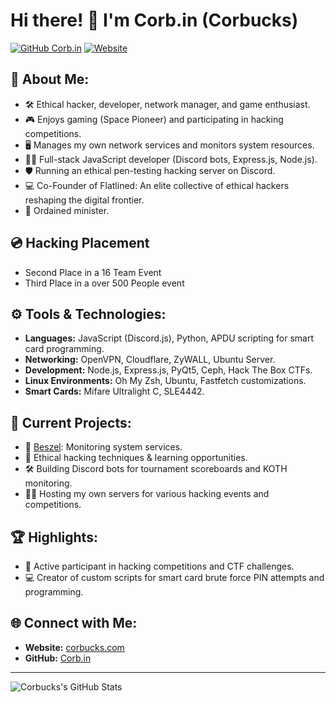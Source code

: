 # Hi there! 👋 I'm Corb.in (Corbucks)

[![GitHub Corb.in](https://img.shields.io/badge/GitHub-Corb.in-brightgreen)](https://github.com/Corb-in) 
[![Website](https://img.shields.io/badge/Website-status.corbucks.com-blue)](https://status.corbucks.com)

## 🚀 About Me:
- 🛠️ Ethical hacker, developer, network manager, and game enthusiast.
- 🎮 Enjoys gaming (Space Pioneer) and participating in hacking competitions.
- 🖥️ Manages my own network services and monitors system resources.
- 👨‍💻 Full-stack JavaScript developer (Discord bots, Express.js, Node.js).
- 🛡️ Running an ethical pen-testing hacking server on Discord.
- 💻 Co-Founder of Flatlined: An elite collective of ethical hackers reshaping the digital frontier.
- 🎤 Ordained minister.

## 💿 Hacking Placement
- Second Place in a 16 Team Event
- Third Place in a over 500 People event

## ⚙️ Tools & Technologies:
- **Languages:** JavaScript (Discord.js), Python, APDU scripting for smart card programming.
- **Networking:** OpenVPN, Cloudflare, ZyWALL, Ubuntu Server.
- **Development:** Node.js, Express.js, PyQt5, Ceph, Hack The Box CTFs.
- **Linux Environments:** Oh My Zsh, Ubuntu, Fastfetch customizations.
- **Smart Cards:** Mifare Ultralight C, SLE4442.

## 🎯 Current Projects:
- 📡 [Beszel](https://status.corbucks.com): Monitoring system services.
- 🔐 Ethical hacking techniques & learning opportunities.
- 🛠️ Building Discord bots for tournament scoreboards and KOTH monitoring.
- 🧑‍💻 Hosting my own servers for various hacking events and competitions.

## 🏆 Highlights:
- 🏅 Active participant in hacking competitions and CTF challenges.
- 💻 Creator of custom scripts for smart card brute force PIN attempts and programming.

## 🌐 Connect with Me:
- **Website:** [corbucks.com](https://corbucks.com)
- **GitHub:** [Corb.in](https://github.com/we1rq)

---

![Corbucks's GitHub Stats](https://github-readme-stats.vercel.app/api?username=we1rq&show_icons=true&theme=radical)

